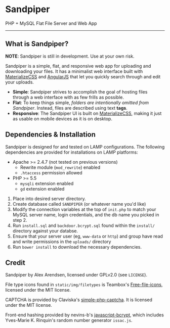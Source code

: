 # Sandpiper
PHP + MySQL Flat File Server and Web App

---

## What is Sandpiper?

**NOTE**: Sandpiper is still in development. Use at your own risk.

Sandpiper is a simple, flat, and responsive web app for uploading and
downloading your files. It has a minimalist web interface built with
[MaterializeCSS](http://materializecss.com/) and
[AngularJS](http://angularjs.org/) that let you quickly search through and
edit your uploads.

* **Simple**: Sandpiper strives to accomplish the goal of hosting files through
a web interface with as few frills as possible.
* **Flat**: To keep things simple, *folders are intentionally omitted from
Sandpiper*. Instead, files are described using text **tags**.
* **Responsive**: The Sandpiper UI is built on
[MaterializeCSS](http://materializecss.com/), making it just as usable on
mobile devices as it is on desktop.

## Dependencies & Installation

Sandpiper is designed for and tested on LAMP configurations. The following
dependencies are provided for installations on LAMP platforms:

* Apache >= 2.4.7 (not tested on previous versions)
	* Rewrite module (`mod_rewrite`) enabled
	* `.htaccess` permission allowed
* PHP >= 5.5
	* `mysqli` extension enabled
	* `gd` extension enabled


1. Place into desired server directory.
2. Create database called `SANDPIPER` (or whatever name you'd like)
3. Modify the connection variables at the top of `init.php` to match your MySQL
server name, login credentials, and the db name you picked in step 2.
4. Run `install.sql` and `backdoor.bcrypt.sql` found within the `install/`
directory against your databse.
5. Ensure that your server user (eg, `www-data` or `http`) and group have read
and write permissions in the `uploads/` directory
6. Run `bower install` to download the necessary dependencies.

## Credit

Sandpiper by Alex Arendsen, licensed under GPLv2.0 (see `LICENSE`).

File type icons found in `static/img/filetypes` is Teambox's
[Free-file-icons](https://github.com/teambox/Free-file-icons), licensed under
the MIT license.

CAPTCHA is provided by Claviska's
[simple-php-captcha](https://github.com/claviska/simple-php-captcha). It is
licensed under the MIT license.

Front-end hashing provided by nevins-b's
[javascript-bcrypt](https://github.com/nevins-b/javascript-bcrypt), which
includes Yves-Marie K. Rinquin's random number generator `issac.js`.